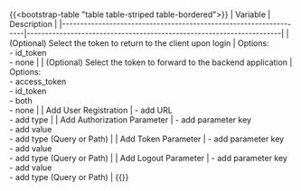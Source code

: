 #
   {{<bootstrap-table "table table-striped table-bordered">}}
   | Variable                                                          | Description                                                          |
   |-------------------------------------------------------------------|----------------------------------------------------------------------|
   | (Optional) Select the token to return to the client upon login    | Options: <br> - id_token <br> - none                                 |
   | (Optional) Select the token to forward to the backend application | Options: <br> - access_token <br> - id_token <br> - both <br> - none |
   | Add User Registration                                             | - add URL <br> - add type                                            |
   | Add Authorization Parameter                                       | - add parameter key <br> - add value <br> - add type (Query or Path) |
   | Add Token Parameter                                               | - add parameter key <br> - add value <br> - add type (Query or Path) |
   | Add Logout Parameter                                              | - add parameter key <br> - add value <br> - add type (Query or Path) |
   {{</bootstrap-table>}}
   
   <!-- Do not remove. Keep this code at the bottom of the include -->
   <!-- DOCS-1009 -->
